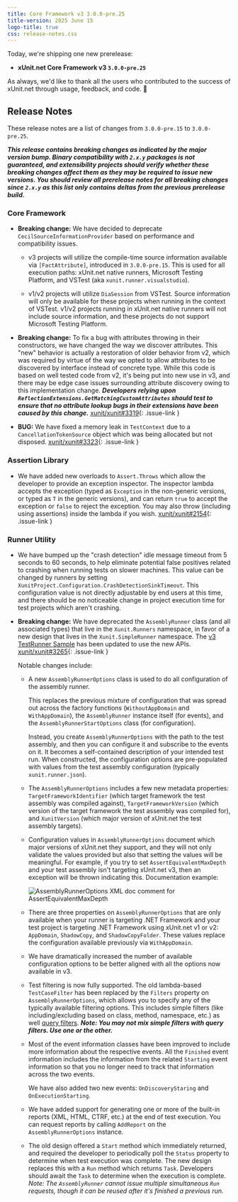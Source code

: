 ```yaml
---
title: Core Framework v3 3.0.0-pre.25
title-version: 2025 June 15
logo-title: true
css: release-notes.css
---
```


Today, we're shipping one new prerelease:

* **xUnit.net Core Framework v3 `3.0.0-pre.25`**

As always, we'd like to thank all the users who contributed to the success of xUnit.net through usage, feedback, and code. 🎉

## Release Notes

These release notes are a list of changes from `3.0.0-pre.15` to `3.0.0-pre.25`.

_**This release contains breaking changes as indicated by the major version bump. Binary compatibility with `2.x.y` packages is not guaranteed, and extensibility projects should verify whether these breaking changes affect them as they may be required to issue new versions. You should review all prerelease notes for all breaking changes since `2.x.y` as this list only contains deltas from the previous prerelease build.**_

### Core Framework

* **Breaking change:** We have decided to deprecate `CecilSourceInformationProvider` based on performance and compatibility issues.

  * v3 projects will utilize the compile-time source information available via `[FactAttribute]`, introduced in `3.0.0-pre.15`. This is used for all execution paths: xUnit.net native runners, Microsoft Testing Platform, and VSTest (aka `xunit.runner.visualstudio`).

  * v1/v2 projects will utilize `DiaSession` from VSTest. Source information will only be available for these projects when running in the context of VSTest. v1/v2 projects running in xUnit.net native runners will not include source information, and these projects do not support Microsoft Testing Platform.

* **Breaking change:** To fix a bug with attributes throwing in their constructors, we have changed the way we discover attributes. This "new" behavior is actually a restoration of older behavior from v2, which was required by virtue of the way we opted to allow attributes to be discovered by interface instead of concrete type. While this code is based on well tested code from v2, it's being put into new use in v3, and there may be edge case issues surrounding attribute discovery owing to this implementation change. _**Developers relying upon `ReflectionExtensions.GetMatchingCustomAttributes` should test to ensure that no attribute lookup bugs in their extensions have been caused by this change.**_ [xunit/xunit#3319](https://github.com/xunit/xunit/issues/3319){: .issue-link }

* **BUG:** We have fixed a memory leak in `TestContext` due to a `CancellationTokenSource` object which was being allocated but not disposed. [xunit/xunit#3323](https://github.com/xunit/xunit/issues/3323){: .issue-link }

### Assertion Library

* We have added new overloads to `Assert.Throws` which allow the developer to provide an exception inspector. The inspector lambda accepts the exception (typed as `Exception` in the non-generic versions, or typed as `T` in the generic versions), and can return `true` to accept the exception or `false` to reject the exception. You may also throw (including using assertions) inside the lambda if you wish. [xunit/xunit#2154](https://github.com/xunit/xunit/issues/2154){: .issue-link }

### Runner Utility

* We have bumped up the "crash detection" idle message timeout from 5 seconds to 60 seconds, to help eliminate potential false positives related to crashing when running tests on slower machines. This value can be changed by runners by setting `XunitProject.Configuration.CrashDetectionSinkTimeout`. This configuration value is not directly adjustable by end users at this time, and there should be no noticeable change in project execution time for test projects which aren't crashing.

* **Breaking change:** We have deprecated the `AssemblyRunner` class (and all associated types) that live in the `Xunit.Runners` namespace, in favor of a new design that lives in the `Xunit.SimpleRunner` namespace. The [v3 TestRunner Sample](https://github.com/xunit/samples.xunit/tree/ff1f73300129473edf59cde53ad8d6c9762d0873/v3/TestRunner) has been updated to use the new APIs. [xunit/xunit#3265](https://github.com/xunit/xunit/issues/3265){: .issue-link }

  Notable changes include:

  * A new `AssemblyRunnerOptions` class is used to do all configuration of the assembly runner.

    This replaces the previous mixture of configuration that was spread out across the factory functions (`WithoutAppDomain` and `WithAppDomain`), the `AssemblyRunner` instance itself (for events), and the `AssemblyRunnerStartOptions` class (for configuration).

    Instead, you create `AssemblyRunnerOptions` with the path to the test assembly, and then you can configure it and subscribe to the events on it. It becomes a self-contained description of your intended test run. When constructed, the configuration options are pre-populated with values from the test assembly configuration (typically `xunit.runner.json`).

  * The `AssemblyRunnerOptions` includes a few new metadata properties: `TargetFrameworkIdentifier` (which target framework the test assembly was compiled against), `TargetFrameworkVersion` (which version of the target framework the test assembly was compiled for), and `XunitVersion` (which major version of xUnit.net the test assembly targets).

  * Configuration values in `AssemblyRunnerOptions` document which major versions of xUnit.net they support, and they will not only validate the values provided but also that setting the values will be meaningful. For example, if you try to set `AssertEquivalentMaxDepth` and your test assembly isn't targeting xUnit.net v3, then an exception will be thrown indicating this. Documentation example:

    ![AssemblyRunnerOptions XML doc comment for AssertEquivalentMaxDepth](/images/assembly-runner-config-example.png)

  * There are three properties on `AssemblyRunnerOptions` that are only available when your runner is targeting .NET Framework and your test project is targeting .NET Framework using xUnit.net v1 or v2: `AppDomain`, `ShadowCopy`, and `ShadowCopyFolder`. These values replace the configuration available previously via `WithAppDomain`.

  * We have dramatically increased the number of available configuration options to be better aligned with all the options now available in v3.

  * Test filtering is now fully supported. The old lambda-based `TestCaseFilter` has been replaced by the `Filters` property on `AssemblyRunnerOptions`, which allows you to specify any of the typically available filtering options. This includes simple filters (like including/excluding based on class, method, namespace, etc.) as well [query filters](/docs/query-filter-language). _**Note: You may not mix simple filters with query filters. Use one or the other.**_

  * Most of the event information classes have been improved to include more information about the respective events. All the `Finished` event information includes the information from the related `Starting` event information so that you no longer need to track that information across the two events.

    We have also added two new events: `OnDiscoveryStaring` and `OnExecutionStarting`.

  * We have added support for generating one or more of the built-in reports (XML, HTML, CTRF, etc.) at the end of test execution. You can request reports by calling `AddReport` on the `AssemblyRunnerOptions` instance.

  * The old design offered a `Start` method which immediately returned, and required the developer to periodically poll the `Status` property to determine when test execution was complete. The new design replaces this with a `Run` method which returns `Task`. Developers should await the `Task` to determine when the execution is complete. _Note: The `AssemblyRunner` cannot issue multiple simultaneous `Run` requests, though it can be reused after it's finished a previous run._
